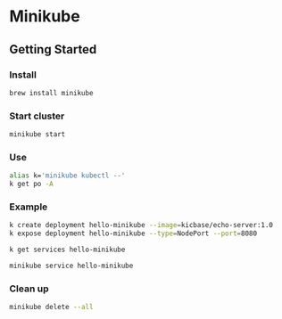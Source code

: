 # Minikube

## Getting Started

### Install

```bash
brew install minikube
```

### Start cluster

```bash
minikube start
```

### Use

```bash
alias k='minikube kubectl --'
k get po -A
```

### Example

```bash
k create deployment hello-minikube --image=kicbase/echo-server:1.0
k expose deployment hello-minikube --type=NodePort --port=8080
```

```bash
k get services hello-minikube
```

```bash
minikube service hello-minikube
```

### Clean up

```bash
minikube delete --all
```
